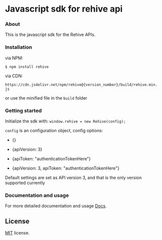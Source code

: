 # Javascript sdk for rehive api

### About

This is the javascript sdk for the Rehive APIs.

### Installation

via NPM:

`$ npm install rehive`

via CDN:

`https://cdn.jsdelivr.net/npm/rehive@{version_number}/build/rehive.min.js`

or use the minified file in the `build` folder

### Getting started

Initialize the sdk with: `window.rehive = new Rehive(config);`

`config` is an configuration object, config options:

* {}

* {apiVersion: 3}

* {apiToken: "authenticationTokenHere"}

* {apiVersion: 3, apiToken: "authenticationTokenHere"}

Default settings are set as API version 3, and that is the only version supported currently

### Documentation and usage

For more detailed documentation and usage [Docs](https://docs.rehive.com/).

License
-------------
<a href=/LICENSE target="_blank">MIT</a> license.
